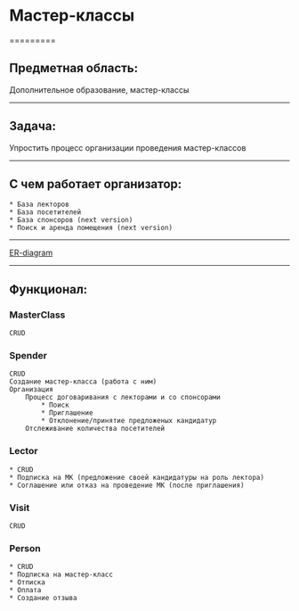 # Мастер-классы
=========

## Предметная область: 

Дополнительное образование, мастер-классы

--------

## Задача: 

Упростить процесс организации проведения мастер-классов

--------

## С чем работает организатор:

	* База лекторов
	* База посетителей
	* База спонсоров (next version)
	* Поиск и аренда помещения (next version)

--------

[ER-diagram](https://github.com/Biruzka/09-308/blob/feature/db/idrisova_fairuza/2/mc.png)

--------

## Функционал:

### MasterClass

	CRUD

### Spender

	CRUD
	Создание мастер-класса (работа с ним)
	Организация 
		Процесс договаривания с лекторами и со спонсорами 
			* Поиск
			* Приглашение
			* Отклонение/принятие предложеных кандидатур
		Отслеживание количества посетителей

### Lector

	* CRUD
	* Подписка на МК (предложение своей кандидатуры на роль лектора)
	* Соглашение или отказ на проведение МК (после приглашения)

### Visit

	CRUD	

### Person

	* CRUD
	* Подписка на мастер-класс
	* Отписка
	* Оплата
	* Создание отзыва



